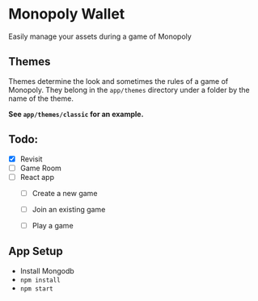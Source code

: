 Monopoly Wallet
===============

Easily manage your assets during a game of Monopoly

Themes
------

Themes determine the look and sometimes the rules of a game of Monopoly. They
belong in the `app/themes` directory under a folder by the name of the theme.

**See `app/themes/classic` for an example.**


Todo:
-----

- [X] Revisit
- [ ] Game Room
- [ ] React app
  - [ ] Create a new game
  - [ ] Join an existing game
  - [ ] Play a game


App Setup
---------

- Install Mongodb
- `npm install`
- `npm start`
